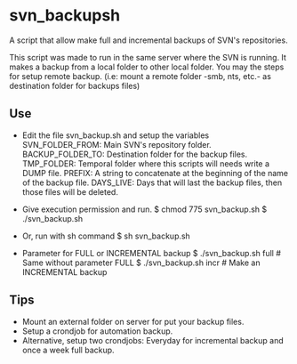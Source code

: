 # svn_backupsh
A script that allow make full and incremental backups of SVN's repositories.

This script was made to run in the same server where the SVN is running. It makes a backup from a local folder to other local folder. You may the steps for setup remote backup. (i.e: mount a remote folder -smb, nts, etc.- as destination folder for backups files)

Use
---
- Edit the file svn_backup.sh and setup the variables
SVN_FOLDER_FROM: Main SVN's repository folder.
BACKUP_FOLDER_TO: Destination folder for the backup files.
TMP_FOLDER: Temporal folder where this scripts will needs write a DUMP file.
PREFIX: A string to concatenate at the beginning of the name of the backup file.
DAYS_LIVE: Days that will last the backup files, then those files will be deleted.

-  Give execution permission and run.
$ chmod 775 svn_backup.sh
$ ./svn_backup.sh

- Or, run with sh command 
$ sh svn_backup.sh

- Parameter for FULL or INCREMENTAL backup
$ ./svn_backup.sh full    # Same without parameter FULL
$ ./svn_backup.sh incr    # Make an INCREMENTAL backup


Tips
----
- Mount an external folder on server for put your backup files.
- Setup a crondjob for automation backup.
- Alternative, setup two crondjobs: Everyday for incremental backup and once a week full backup.
